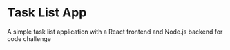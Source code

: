 # Task List App

A simple task list application with a React frontend and Node.js backend for code challenge
